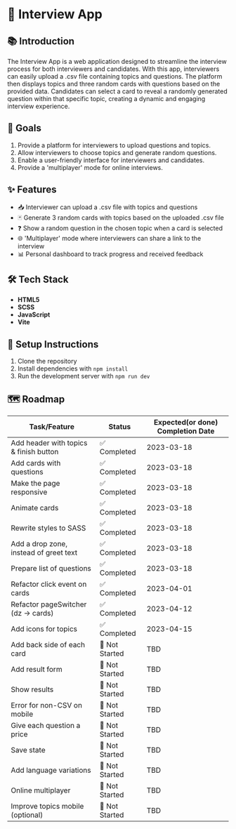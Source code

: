 # 🚀 Interview App

## 📚 Introduction

The Interview App is a web application designed to streamline the interview process for both interviewers and candidates. With this app, interviewers can easily upload a .csv file containing topics and questions. The platform then displays topics and three random cards with questions based on the provided data. Candidates can select a card to reveal a randomly generated question within that specific topic, creating a dynamic and engaging interview experience.

## 🎯 Goals

1. Provide a platform for interviewers to upload questions and topics.
2. Allow interviewers to choose topics and generate random questions.
3. Enable a user-friendly interface for interviewers and candidates.
4. Provide a 'multiplayer' mode for online interviews.

## ✨ Features

- 📥 Interviewer can upload a .csv file with topics and questions
- 🃏 Generate 3 random cards with topics based on the uploaded .csv file
- ❓ Show a random question in the chosen topic when a card is selected
- 🌐 'Multiplayer' mode where interviewers can share a link to the interview
- 📊 Personal dashboard to track progress and received feedback

## 🛠️ Tech Stack

- **HTML5**
- **SCSS**
- **JavaScript**
- **Vite**

## 🚀 Setup Instructions

1. Clone the repository
2. Install dependencies with `npm install`
3. Run the development server with `npm run dev`

## 🗺️ Roadmap

| Task/Feature                          | Status         | Expected(or done) Completion Date |
|---------------------------------------|----------------|-----------------------------------|
| Add header with topics & finish button| ✅ Completed   | 2023-03-18                        |
| Add cards with questions              | ✅ Completed   | 2023-03-18                        |
| Make the page responsive              | ✅ Completed   | 2023-03-18                        |
| Animate cards                         | ✅ Completed   | 2023-03-18                        |
| Rewrite styles to SASS                | ✅ Completed   | 2023-03-18                        |
| Add a drop zone, instead of greet text| ✅ Completed   | 2023-03-18                        |
| Prepare list of questions             | ✅ Completed   | 2023-03-18                        |
| Refactor click event on cards         | ✅ Completed   | 2023-04-01                        |
| Refactor pageSwitcher (dz -> cards)   | ✅ Completed   | 2023-04-12                        |
| Add icons for topics                  | ✅ Completed   | 2023-04-15                        |
| Add back side of each card            | 🚧 Not Started | TBD                               |
| Add result form                       | 🚧 Not Started | TBD                               |
| Show results                          | 🚧 Not Started | TBD                               |
| Error for non-CSV on mobile           | 🚧 Not Started | TBD                               |
| Give each question a price            | 🚧 Not Started | TBD                               |
| Save state                            | 🚧 Not Started | TBD                               |
| Add language variations               | 🚧 Not Started | TBD                               |
| Online multiplayer                    | 🚧 Not Started | TBD                               |
| Improve topics mobile (optional)      | 🚧 Not Started | TBD                               |
